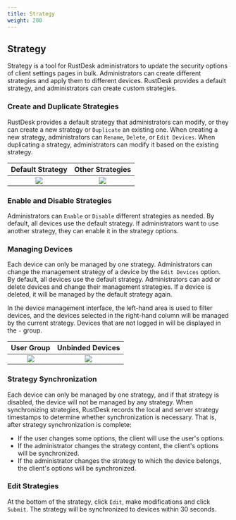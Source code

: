 ```yaml
---
title: Strategy
weight: 200
---
```


## Strategy

Strategy is a tool for RustDesk administrators to update the security options of client settings pages in bulk. Administrators can create different strategies and apply them to different devices. RustDesk provides a default strategy, and administrators can create custom strategies.

### Create and Duplicate Strategies

RustDesk provides a default strategy that administrators can modify, or they can create a new strategy or `Duplicate` an existing one. When creating a new strategy, administrators can `Rename`, `Delete`, or `Edit Devices`. When duplicating a strategy, administrators can modify it based on the existing strategy.

|    Default Strategy  | Other Strategies     |
| :--------------: | :------------: |
|  ![](/docs/en/self-host/pro/strategy/images/default_strategy.png)    |  ![](/docs/en/self-host/pro/strategy/images/other_strategy.png)    |

### Enable and Disable Strategies

Administrators can `Enable` or `Disable` different strategies as needed. By default, all devices use the default strategy. If administrators want to use another strategy, they can enable it in the strategy options.

### Managing Devices

Each device can only be managed by one strategy. Administrators can change the management strategy of a device by the `Edit Devices` option. By default, all devices use the default strategy. Administrators can add or delete devices and change their management strategies. If a device is deleted, it will be managed by the default strategy again.

In the device management interface, the left-hand area is used to filter devices, and the devices selected in the right-hand column will be managed by the current strategy. Devices that are not logged in will be displayed in the `-` group.

|  User Group  | Unbinded Devices |
| :--------------: | :------------: |
|  ![](/docs/en/self-host/pro/strategy/images/edit_devices_group.png)    |  ![](/docs/en/self-host/pro/strategy/images/edit_devices_unbinded.png)    |

### Strategy Synchronization

Each device can only be managed by one strategy, and if that strategy is disabled, the device will not be managed by any strategy. When synchronizing strategies, RustDesk records the local and server strategy timestamps to determine whether synchronization is necessary. That is, after strategy synchronization is complete:

* If the user changes some options, the client will use the user's options.
* If the administrator changes the strategy content, the client's options will be synchronized.
* If the administrator changes the strategy to which the device belongs, the client's options will be synchronized.

### Edit Strategies

At the bottom of the strategy, click `Edit`, make modifications and click `Submit`. The strategy will be synchronized to devices within 30 seconds.
